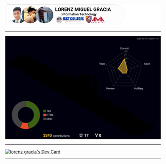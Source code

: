 ![](src/image/LORENZ%20MIGUEL%20GRACIA.png?raw=true)
***
![](./profile-3d-contrib/profile-night-rainbow.svg)
***
<a href="https://app.daily.dev/lorenzgracia"><img src="https://api.daily.dev/devcards/v2/gJbvjTwHoXt5OqCHsRwJv.png?type=wide&r=946" width="652" alt="lorenz gracia's Dev Card"/></a>
***
